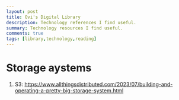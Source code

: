 ```yaml
---
layout: post
title: Ovi's Digital Library
description: Technology references I find useful.
summary: Technology resources I find useful.
comments: true
tags: [library,technology,reading]
---
```


# Storage aystems

1. S3: https://www.allthingsdistributed.com/2023/07/building-and-operating-a-pretty-big-storage-system.html